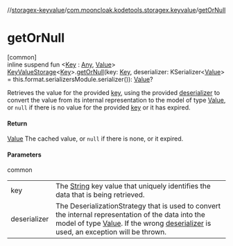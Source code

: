 //[storagex-keyvalue](../../index.md)/[com.mooncloak.kodetools.storagex.keyvalue](index.md)/[getOrNull](get-or-null.md)

# getOrNull

[common]\
inline suspend fun &lt;[Key](get-or-null.md) : [Any](https://kotlinlang.org/api/latest/jvm/stdlib/kotlin/-any/index.html), [Value](get-or-null.md)&gt; [KeyValueStorage](-key-value-storage/index.md)&lt;[Key](get-or-null.md)&gt;.[getOrNull](get-or-null.md)(key: [Key](get-or-null.md), deserializer: KSerializer&lt;[Value](get-or-null.md)&gt; = this.format.serializersModule.serializer()): [Value](get-or-null.md)?

Retrieves the value for the provided [key](get-or-null.md), using the provided [deserializer](get-or-null.md) to convert the value from its internal representation to the model of type [Value](get-or-null.md), or `null` if there is no value for the provided [key](get-or-null.md) or it has expired.

#### Return

[Value](get-or-null.md) The cached value, or `null` if there is none, or it expired.

#### Parameters

common

| | |
|---|---|
| key | The [String](https://kotlinlang.org/api/latest/jvm/stdlib/kotlin/-string/index.html) key value that uniquely identifies the data that is being retrieved. |
| deserializer | The DeserializationStrategy that is used to convert the internal representation of the data into the model of type [Value](get-or-null.md). If the wrong [deserializer](get-or-null.md) is used, an exception will be thrown. |
